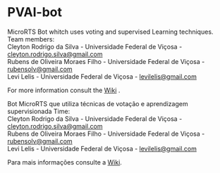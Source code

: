 # PVAI-bot

MicroRTS Bot whitch uses voting and supervised Learning techniques.    
Team members:    
Cleyton Rodrigo da Silva - Universidade Federal de Viçosa - cleyton.rodrigo.silva@gmail.com    
Rubens de Oliveira Moraes Filho - Universidade Federal de Viçosa - rubensolv@gmail.com    
Levi Lelis - Universidade Federal de Viçosa - levilelis@gmail.com    

For more information consult the [Wiki](https://github.com/rubensolv/PVAI-bot/wiki) .

Bot MicroRTS que utiliza técnicas de votação e aprendizagem supervisionada
Time:    
Cleyton Rodrigo da Silva - Universidade Federal de Viçosa - cleyton.rodrigo.silva@gmail.com    
Rubens de Oliveira Moraes Filho - Universidade Federal de Viçosa - rubensolv@gmail.com    
Levi Lelis - Universidade Federal de Viçosa - levilelis@gmail.com    

Para mais informações consulte a [Wiki](https://github.com/rubensolv/PVAI-bot/wiki).
